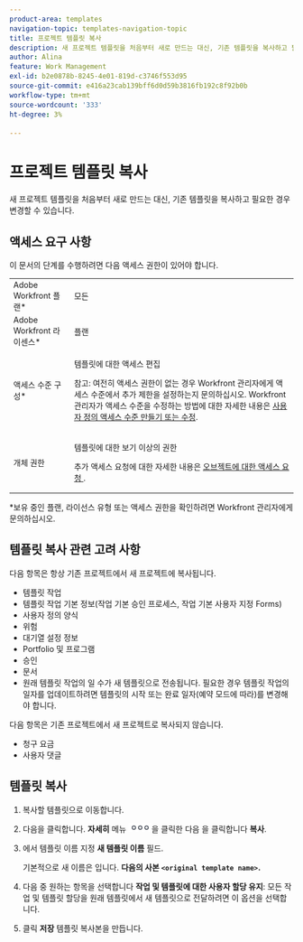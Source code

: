 ```yaml
---
product-area: templates
navigation-topic: templates-navigation-topic
title: 프로젝트 템플릿 복사
description: 새 프로젝트 템플릿을 처음부터 새로 만드는 대신, 기존 템플릿을 복사하고 필요한 경우 변경할 수 있습니다.
author: Alina
feature: Work Management
exl-id: b2e0878b-8245-4e01-819d-c3746f553d95
source-git-commit: e416a23cab139bff6d0d59b3816fb192c8f92b0b
workflow-type: tm+mt
source-wordcount: '333'
ht-degree: 3%

---
```


# 프로젝트 템플릿 복사

새 프로젝트 템플릿을 처음부터 새로 만드는 대신, 기존 템플릿을 복사하고 필요한 경우 변경할 수 있습니다.

## 액세스 요구 사항

이 문서의 단계를 수행하려면 다음 액세스 권한이 있어야 합니다.

<table style="table-layout:auto"> 
 <col> 
 <col> 
 <tbody> 
  <tr> 
   <td role="rowheader">Adobe Workfront 플랜*</td> 
   <td> <p>모든 </p> </td> 
  </tr> 
  <tr> 
   <td role="rowheader">Adobe Workfront 라이센스*</td> 
   <td> <p>플랜 </p> </td> 
  </tr> 
  <tr> 
   <td role="rowheader">액세스 수준 구성*</td> 
   <td> <p>템플릿에 대한 액세스 편집</p> <p>참고: 여전히 액세스 권한이 없는 경우 Workfront 관리자에게 액세스 수준에서 추가 제한을 설정하는지 문의하십시오. Workfront 관리자가 액세스 수준을 수정하는 방법에 대한 자세한 내용은 <a href="../../../administration-and-setup/add-users/configure-and-grant-access/create-modify-access-levels.md" class="MCXref xref">사용자 정의 액세스 수준 만들기 또는 수정</a>.</p> </td> 
  </tr> 
  <tr> 
   <td role="rowheader">개체 권한</td> 
   <td> <p>템플릿에 대한 보기 이상의 권한</p> <p>추가 액세스 요청에 대한 자세한 내용은 <a href="../../../workfront-basics/grant-and-request-access-to-objects/request-access.md" class="MCXref xref">오브젝트에 대한 액세스 요청 </a>.</p> </td> 
  </tr> 
 </tbody> 
</table>

&#42;보유 중인 플랜, 라이선스 유형 또는 액세스 권한을 확인하려면 Workfront 관리자에게 문의하십시오.


## 템플릿 복사 관련 고려 사항

다음 항목은 항상 기존 프로젝트에서 새 프로젝트에 복사됩니다.

* 템플릿 작업
* 템플릿 작업 기본 정보(작업 기본 승인 프로세스, 작업 기본 사용자 지정 Forms)
* 사용자 정의 양식
* 위험
* 대기열 설정 정보
* Portfolio 및 프로그램
* 승인
* 문서
* 원래 템플릿 작업의 일 수가 새 템플릿으로 전송됩니다. 필요한 경우 템플릿 작업의 일자를 업데이트하려면 템플릿의 시작 또는 완료 일자(예약 모드에 따라)를 변경해야 합니다.

다음 항목은 기존 프로젝트에서 새 프로젝트로 복사되지 않습니다.

* 청구 요금
* 사용자 댓글

## 템플릿 복사

1. 복사할 템플릿으로 이동합니다.
1. 다음을 클릭합니다. **자세히** 메뉴 ![](assets/qs-more-icon-on-an-object.png)을 클릭한 다음 을 클릭합니다 **복사**.
1. 에서 템플릿 이름 지정 **새 템플릿 이름** 필드.

   기본적으로 새 이름은 입니다. **다음의 사본 `<original template name>`.**

1. 다음 중 원하는 항목을 선택합니다 **작업 및 템플릿에 대한 사용자 할당 유지**: 모든 작업 및 템플릿 할당을 원래 템플릿에서 새 템플릿으로 전달하려면 이 옵션을 선택합니다.
1. 클릭 **저장** 템플릿 복사본을 만듭니다.

